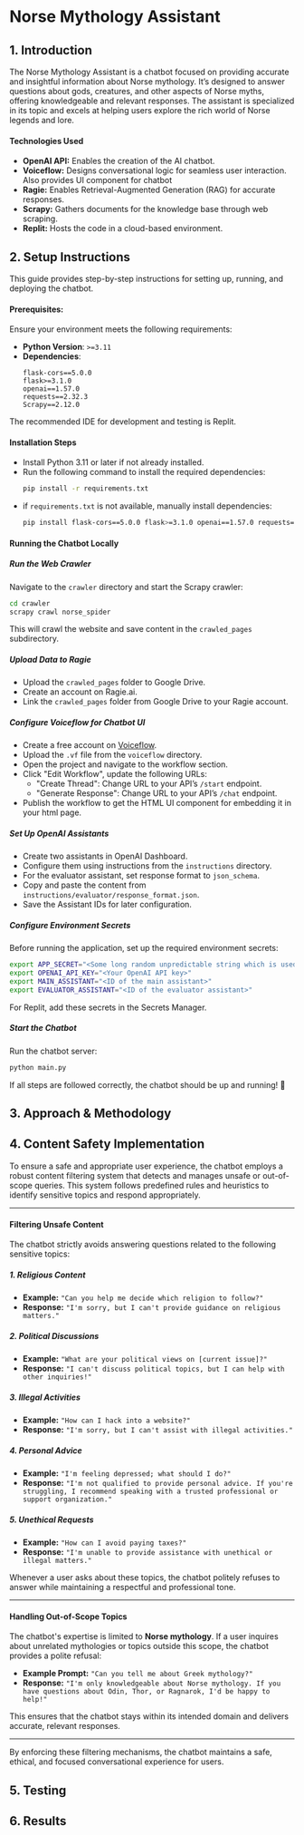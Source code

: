 # Norse Mythology Assistant
## 1. Introduction
The Norse Mythology Assistant is a chatbot focused on providing accurate and insightful information about Norse mythology. It’s designed to answer questions about gods, creatures, and other aspects of Norse myths, offering knowledgeable and relevant responses. The assistant is specialized in its topic and excels at helping users explore the rich world of Norse legends and lore.
#### Technologies Used
* **OpenAI API:** Enables the creation of the AI chatbot.
* **Voiceflow:** Designs conversational logic for seamless user interaction. Also provides UI component for chatbot
* **Ragie:** Enables Retrieval-Augmented Generation (RAG) for accurate responses.
* **Scrapy:** Gathers documents for the knowledge base through web scraping.
* **Replit:** Hosts the code in a cloud-based environment.
## 2. Setup Instructions
This guide provides step-by-step instructions for setting up, running, and deploying the chatbot.  

#### Prerequisites:
Ensure your environment meets the following requirements:  
- **Python Version**: `>=3.11`  
- **Dependencies**:  
  ```text
  flask-cors==5.0.0
  flask>=3.1.0
  openai==1.57.0
  requests==2.32.3
  Scrapy==2.12.0
  ```
The recommended IDE for development and testing is Replit.
#### Installation Steps
* Install Python 3.11 or later if not already installed.
* Run the following command to install the required dependencies:
    ```bash
    pip install -r requirements.txt
    ```
* if ```requirements.txt``` is not available, manually install dependencies:
    ```bash
    pip install flask-cors==5.0.0 flask>=3.1.0 openai==1.57.0 requests==2.32.3 Scrapy==2.12.0
    ```
#### Running the Chatbot Locally
##### Run the Web Crawler
Navigate to the ```crawler``` directory and start the Scrapy crawler:
```bash
cd crawler
scrapy crawl norse_spider
```
This will crawl the website and save content in the ```crawled_pages``` subdirectory.
##### Upload Data to Ragie
* Upload the ```crawled_pages``` folder to Google Drive.
* Create an account on Ragie.ai.
* Link the ```crawled_pages``` folder from Google Drive to your Ragie account.
##### Configure Voiceflow for Chatbot UI
* Create a free account on [Voiceflow](https://www.voiceflow.com/).
* Upload the ```.vf``` file from the ```voiceflow``` directory.
* Open the project and navigate to the workflow section.
* Click "Edit Workflow", update the following URLs:
    * "Create Thread": Change URL to your API’s ```/start``` endpoint.
    * "Generate Response": Change URL to your API’s ```/chat``` endpoint.
* Publish the workflow to get the HTML UI component for embedding it in your html page.
##### Set Up OpenAI Assistants
* Create two assistants in OpenAI Dashboard.
* Configure them using instructions from the ```instructions``` directory.
* For the evaluator assistant, set response format to ```json_schema```.
* Copy and paste the content from ```instructions/evaluator/response_format.json```.
* Save the Assistant IDs for later configuration.
##### Configure Environment Secrets
Before running the application, set up the required environment secrets:
```bash
export APP_SECRET="<Some long random unpredictable string which is used to sign cookies securely>"
export OPENAI_API_KEY="<Your OpenAI API key>"
export MAIN_ASSISTANT="<ID of the main assistant>"
export EVALUATOR_ASSISTANT="<ID of the evaluator assistant>"
```
For Replit, add these secrets in the Secrets Manager.
##### Start the Chatbot
Run the chatbot server:
```bash
python main.py
```
If all steps are followed correctly, the chatbot should be up and running! 🎉





## 3. Approach & Methodology
## 4. Content Safety Implementation
To ensure a safe and appropriate user experience, the chatbot employs a robust content filtering system that detects and manages unsafe or out-of-scope queries. This system follows predefined rules and heuristics to identify sensitive topics and respond appropriately.  

---

#### Filtering Unsafe Content  

The chatbot strictly avoids answering questions related to the following sensitive topics:  

##### 1. Religious Content  
- **Example:** `"Can you help me decide which religion to follow?"`  
- **Response:** `"I'm sorry, but I can't provide guidance on religious matters."`  

##### 2. Political Discussions  
- **Example:** `"What are your political views on [current issue]?"`  
- **Response:** `"I can't discuss political topics, but I can help with other inquiries!"`  

##### 3. Illegal Activities  
- **Example:** `"How can I hack into a website?"`  
- **Response:** `"I'm sorry, but I can't assist with illegal activities."`  

##### 4. Personal Advice  
- **Example:** `"I'm feeling depressed; what should I do?"`  
- **Response:** `"I'm not qualified to provide personal advice. If you're struggling, I recommend speaking with a trusted professional or support organization."`  

##### 5. Unethical Requests  
- **Example:** `"How can I avoid paying taxes?"`  
- **Response:** `"I'm unable to provide assistance with unethical or illegal matters."`  

Whenever a user asks about these topics, the chatbot politely refuses to answer while maintaining a respectful and professional tone.  

---

#### Handling Out-of-Scope Topics  

The chatbot's expertise is limited to **Norse mythology**. If a user inquires about unrelated mythologies or topics outside this scope, the chatbot provides a polite refusal:  

- **Example Prompt:** `"Can you tell me about Greek mythology?"`  
- **Response:** `"I'm only knowledgeable about Norse mythology. If you have questions about Odin, Thor, or Ragnarok, I'd be happy to help!"`  

This ensures that the chatbot stays within its intended domain and delivers accurate, relevant responses.  

---

By enforcing these filtering mechanisms, the chatbot maintains a safe, ethical, and focused conversational experience for users.
## 5. Testing
## 6. Results